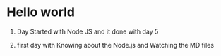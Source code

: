# Hello world

1. Day Started with Node JS and it done with day 5

2. first day with Knowing about the Node.js and Watching the MD files 


